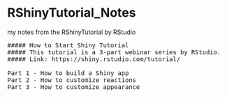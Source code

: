 # RShinyTutorial_Notes
my notes from the RShinyTutorial by RStudio

<pre>
##### How to Start Shiny Tutorial
##### This tutorial is a 3-part webinar series by RStudio.  
##### Link: https://shiny.rstudio.com/tutorial/

Part 1 - How to build a Shiny app
Part 2 - How to customize reactions
Part 3 - How to customize appearance
</pre>

